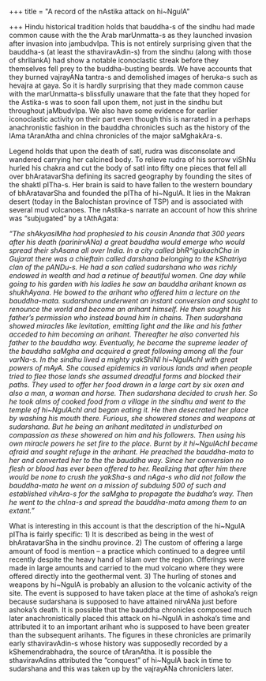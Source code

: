 +++
title = "A record of the nAstika attack on hi~NgulA"

+++
Hindu historical tradition holds that bauddha-s of the sindhu had made
common cause with the the Arab marUnmatta-s as they launched invasion
after invasion into jambudvIpa. This is not entirely surprising given
that the bauddha-s (at least the sthaviravAdin-s) from the sindhu (along
with those of shrIlankA) had show a notable iconoclastic streak before
they themselves fell prey to the buddha-busting beards. We have accounts
that they burned vajrayANa tantra-s and demolished images of heruka-s
such as hevajra at gaya. So it is hardly surprising that they made
common cause with the marUnmatta-s blissfully unaware that the fate that
they hoped for the Astika-s was to soon fall upon them, not just in the
sindhu but throughout jaMbudvIpa. We also have some evidence for earlier
iconoclastic activity on their part even though this is narrated in a
perhaps anachronistic fashion in the bauddha chronicles such as the
history of the lAma tAranAtha and chIna chronicles of the major
saMghakAra-s.

Legend holds that upon the death of satI, rudra was disconsolate and
wandered carrying her calcined body. To relieve rudra of his sorrow
viShNu hurled his chakra and cut the body of satI into fifty one pieces
that fell all over bhAratavarSha defining its sacred geography by
founding the sites of the shaktI pITha-s. Her brain is said to have
fallen to the western boundary of bhAratavarSha and founded the pITha of
hi\~NgulA. It lies in the Makran desert (today in the Balochistan
province of TSP) and is associated with several mud volcanoes. The
nAstika-s narrate an account of how this shrine was “subjugated” by a
tAthAgata:

*“The shAkyasiMha had prophesied to his cousin Ananda that 300 years
after his death (parinirvANa) a great bauddha would emerge who would
spread their shAsana all over India. In a city called bhR^igukachCha in
Gujarat there was a chieftain called darshana belonging to the kShatriya
clan of the pANDu-s. He had a son called sudarshana who was richly
endowed in wealth and had a retinue of beautiful women. One day while
going to his garden with his ladies he saw an bauddha arihant known as
shukhAyana. He bowed to the arihant who offered him a lecture on the
bauddha-mata. sudarshana underwent an instant conversion and sought to
renounce the world and become an arihant himself. He then sought his
father’s permission who instead bound him in chains. Then sudarshana
showed miracles like levitation, emitting light and the like and his
father acceded to him becoming an arihant. Thereafter he also converted
his father to the bauddha way. Eventually, he became the supreme leader
of the bauddha saMgha and acquired a great following among all the four
varNa-s. In the sindhu lived a mighty yakShiNI hi\~NgulAchI with great
powers of mAyA. She caused epidemics in various lands and when people
tried to flee those lands she assumed dreadful forms and blocked their
paths. They used to offer her food drawn in a large cart by six oxen and
also a man, a woman and horse. Then sudarshana decided to crush her. So
he took alms of cooked food from a village in the sindhu and went to the
temple of hi\~NgulAchI and began eating it. He then desecrated her place
by washing his mouth there. Furious, she showered stones and weapons at
sudarshana. But he being an arihant meditated in undisturbed on
compassion as these showered on him and his followers. Then using his
own miracle powers he set fire to the place. Burnt by it hi\~NgulAchI
became afraid and sought refuge in the arihant. He preached the
bauddha-mata to her and converted her to the the bauddha way. Since her
conversion no flesh or blood has ever been offered to her. Realizing
that after him there would be none to crush the yakSha-s and nAga-s who
did not follow the bauddha-mata he went on a mission of subduing 500 of
such and established vihAra-s for the saMgha to propagate the buddha’s
way. Then he went to the chIna-s and spread the bauddha-mata among them
to an extant.”*

What is interesting in this account is that the description of the
hi\~NgulA pITha is fairly specific: 1) It is described as being in the
west of bhAratavarSha in the sindhu province. 2) The custom of offering
a large amount of food is mention – a practice which continued to a
degree until recently despite the heavy hand of Islam over the region.
Offerings were made in large amounts and carried to the mud volcano
where they were offered directly into the geothermal vent. 3) The
hurling of stones and weapons by hi\~NgulA is probably an allusion to
the volcanic activity of the site. The event is supposed to have taken
place at the time of ashoka’s reign because sudarshana is supposed to
have attained nirvANa just before ashoka’s death. It is possible that
the bauddha chronicles composed much later anachronistically placed this
attack on hi\~NgulA in ashoka’s time and attributed it to an important
arihant who is supposed to have been greater than the subsequent
arihants. The figures in these chronicles are primarily early
sthaviravAdin-s whose history was supposedly recorded by a
kShemendrabhadra, the source of tAranAtha. It is possible the
sthaviravAdins attributed the “conquest” of hi\~NgulA back in time to
sudarshana and this was taken up by the vajrayANa chroniclers later.
